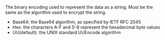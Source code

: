 The binary encoding used to represent the data as a string. Must be the same as the algorithm used to encrypt the string.

- Base64: the Base64 algorithm, as specified by IETF RFC 2045
- Hex: the characters A-F and 0-9 represent the hexadecimal byte values
- UU(default): the UNIX standard UUEncode algorithm
